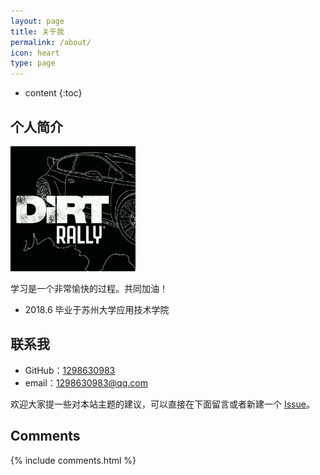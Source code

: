 ```yaml
---
layout: page
title: 关于我
permalink: /about/
icon: heart
type: page
---
```


* content
{:toc}

## 个人简介

<img src="/img/dirt rally.jpg" width = "200" height = "200"/>

学习是一个非常愉快的过程。共同加油！

* 2018.6 毕业于苏州大学应用技术学院

## 联系我

* GitHub：[1298630983](https://github.com/1298630983)
* email：1298630983@qq.com

欢迎大家提一些对本站主题的建议，可以直接在下面留言或者新建一个 [Issue](https://github.com/Gaohaoyang/gaohaoyang.github.io/issues)。

## Comments

{% include comments.html %}
